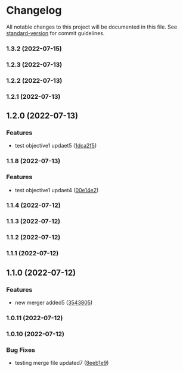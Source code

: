 # Changelog

All notable changes to this project will be documented in this file. See [standard-version](https://github.com/conventional-changelog/standard-version) for commit guidelines.

### 1.3.2 (2022-07-15)

### 1.2.3 (2022-07-13)

### 1.2.2 (2022-07-13)

### 1.2.1 (2022-07-13)

## 1.2.0 (2022-07-13)


### Features

* test objective1 updaet5 ([1dca2f5](https://github.com/azu/monorepo-release-changesets/commit/1dca2f5495c452b77a1c7ad890d5bafe5be38b37))

### 1.1.8 (2022-07-13)
### Features

* test objective1 updaet4 ([00e14e2](https://github.com/azu/monorepo-release-changesets/commit/00e14e27e28373db87f1d1a3a2686f78f466706f))

### 1.1.4 (2022-07-12)

### 1.1.3 (2022-07-12)

### 1.1.2 (2022-07-12)

### 1.1.1 (2022-07-12)

## 1.1.0 (2022-07-12)


### Features

* new merger added5 ([3543805](https://github.com/azu/monorepo-release-changesets/commit/35438052b7153902838fec6df8b9207fd22df52e))

### 1.0.11 (2022-07-12)

### 1.0.10 (2022-07-12)


### Bug Fixes

* testing merge file updated7 ([8eeb1e9](https://github.com/azu/monorepo-release-changesets/commit/8eeb1e99907ec1f1e97028f6d35df8bbb190c001))
